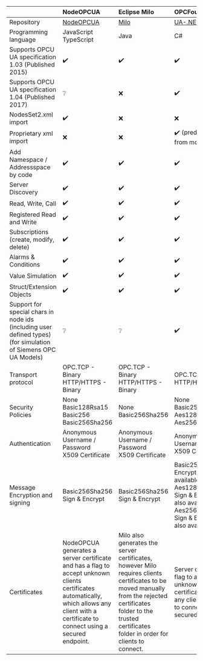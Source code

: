 |            | NodeOPCUA | Eclipse Milo | OPCFoundation |
| :--------- | :----- | :----------- | :------------ |  
| Repository | [NodeOPCUA](https://node-opcua.github.io/) | [Milo](https://github.com/eclipse/milo) | [UA-.NETStandard](https://github.com/OPCFoundation/UA-.NETStandard) |
| Programming language | JavaScript TypeScript | Java | C#  |
| Supports OPCU UA specification 1.03 (Published 2015) | :heavy_check_mark: | :heavy_check_mark: | :heavy_check_mark: |
| Supports OPCU UA specification 1.04 (Published 2017) | :grey_question: | :x: | :heavy_check_mark: |
| NodesSet2.xml import | :heavy_check_mark: | :x: | :x: |
| Proprietary xml import | :x: | :x: | :heavy_check_mark: (predefined xml output from model compiler) |
| Add Namespace / Addressspace by code | :heavy_check_mark: | :heavy_check_mark: | :heavy_check_mark: |
| Server Discovery | :heavy_check_mark: | :heavy_check_mark: | :heavy_check_mark: |
| Read, Write, Call |:heavy_check_mark: | :heavy_check_mark: | :heavy_check_mark: |
| Registered Read and Write | :heavy_check_mark: | :heavy_check_mark: | :heavy_check_mark: |
| Subscriptions (create, modify, delete) | :heavy_check_mark: | :heavy_check_mark: | :heavy_check_mark: |
| Alarms & Conditions | :heavy_check_mark: | :heavy_check_mark: | :heavy_check_mark: |
| Value Simulation | :heavy_check_mark: | :heavy_check_mark: | :heavy_check_mark: |
| Struct/Extension Objects | :heavy_check_mark: | :heavy_check_mark: | :heavy_check_mark: |
| Support for special chars in node ids (including user defined types)  <br>(for simulation of Siemens OPC UA Models) | :grey_question: | :grey_question: | :heavy_check_mark: |
| Transport protocol | OPC.TCP - Binary<br>HTTP/HTTPS - Binary | OPC.TCP - Binary<br>HTTP/HTTPS - Binary | OPC.TCP - Binary<br>HTTP/HTTPS - Binary |
| Security Policies | None<br>Basic128Rsa15<br>Basic256<br>Basic256Sha256 | None<br>Basic256Sha256 | None<br>Basic256Sha256<br>Aes128\_Sha256\_RsaOaep<br>Aes256\_Sha256\_RsaPss |
| Authentication | Anonymous<br>Username / Password<br>X509 Certificate | Anonymous<br>Username / Password<br>X509 Certificate | Anonymous<br>Username / Password<br>X509 Certificate |
| Message Encryption and signing | Basic256Sha256 Sign & Encrypt | Basic256Sha256 Sign & Encrypt | Basic256Sha256 Sign & Encrypt (sign only also available)<br>Aes128\_Sha256\_RsaOaep Sign & Encrypt (sign only also available)<br>Aes256\_Sha256\_RsaPss Sign & Encrypt (sign only also available) |
| Certificates | NodeOPCUA generates a server certificate and has a flag to accept unknown clients certificates automatically, which allows any client with a certificate to connect using a secured endpoint. | Milo also generates the server certificates, however Milo requires clients certificates to be moved manually from the rejected certificates folder to the trusted certificates folder in order for clients to connect. | Server configuration has a flag to auto-accept unknown client certificates, which allows any client with a certificate to connect using a secured endpoint. |